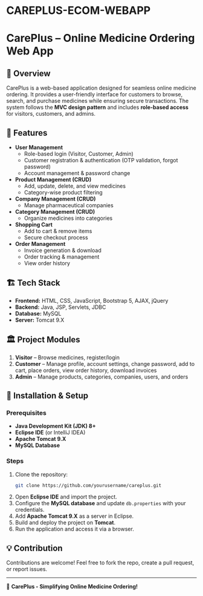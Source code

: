 # CAREPLUS-ECOM-WEBAPP
# CarePlus – Online Medicine Ordering Web App

## 📌 Overview
CarePlus is a web-based application designed for seamless online medicine ordering. It provides a user-friendly interface for customers to browse, search, and purchase medicines while ensuring secure transactions. The system follows the **MVC design pattern** and includes **role-based access** for visitors, customers, and admins.

## 🚀 Features
- **User Management**
  - Role-based login (Visitor, Customer, Admin)
  - Customer registration & authentication (OTP validation, forgot password)
  - Account management & password change
- **Product Management (CRUD)**
  - Add, update, delete, and view medicines
  - Category-wise product filtering
- **Company Management (CRUD)**
  - Manage pharmaceutical companies
- **Category Management (CRUD)**
  - Organize medicines into categories
- **Shopping Cart**
  - Add to cart & remove items
  - Secure checkout process
- **Order Management**
  - Invoice generation & download
  - Order tracking & management
  - View order history

## 🏗️ Tech Stack
- **Frontend:** HTML, CSS, JavaScript, Bootstrap 5, AJAX, jQuery
- **Backend:** Java, JSP, Servlets, JDBC
- **Database:** MySQL
- **Server:** Tomcat 9.X

## 🏛️ Project Modules
1. **Visitor** – Browse medicines, register/login
2. **Customer** – Manage profile, account settings, change password, add to cart, place orders, view order history, download invoices
3. **Admin** – Manage products, categories, companies, users, and orders

## 📂 Installation & Setup
### Prerequisites
- **Java Development Kit (JDK) 8+**
- **Eclipse IDE** (or IntelliJ IDEA)
- **Apache Tomcat 9.X**
- **MySQL Database**

### Steps
1. Clone the repository:
   ```bash
   git clone https://github.com/yourusername/careplus.git
   ```
2. Open **Eclipse IDE** and import the project.
3. Configure the **MySQL database** and update `db.properties` with your credentials.
4. Add **Apache Tomcat 9.X** as a server in Eclipse.
5. Build and deploy the project on **Tomcat**.
6. Run the application and access it via a browser.

## 💡 Contribution
Contributions are welcome! Feel free to fork the repo, create a pull request, or report issues.

---

🚀 **CarePlus - Simplifying Online Medicine Ordering!**

